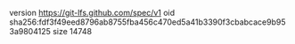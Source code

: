 version https://git-lfs.github.com/spec/v1
oid sha256:fdf3f49eed8796ab8755fba456c470ed5a41b3390f3cbabcace9b953a9804125
size 14748
